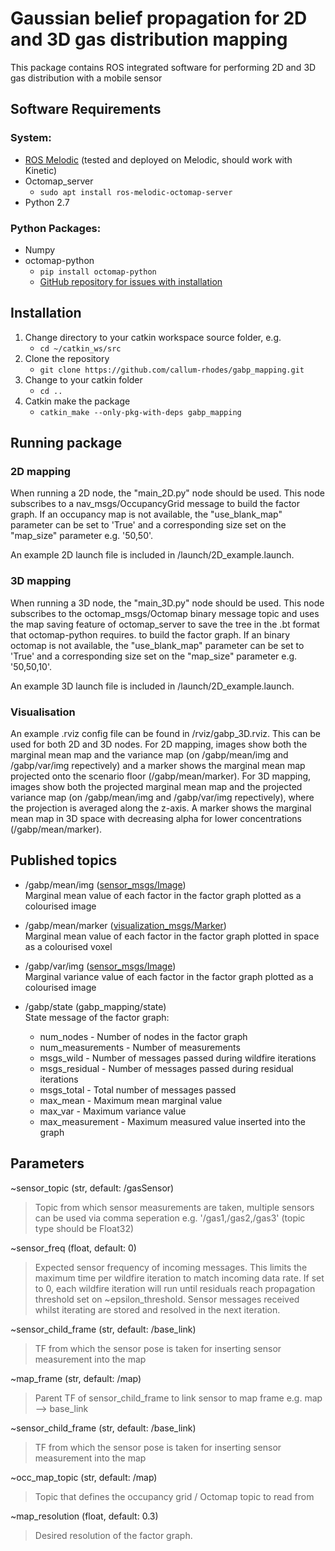 # Gaussian belief propagation for 2D and 3D gas distribution mapping

This package contains ROS integrated software for performing 2D and 3D gas distribution with a mobile sensor


## Software Requirements
### System:
- [ROS Melodic](http://wiki.ros.org/melodic) (tested and deployed on Melodic, should work with Kinetic)
- Octomap_server
    - ```sudo apt install ros-melodic-octomap-server```
- Python 2.7

### Python Packages:
- Numpy
- octomap-python
    - ```pip install octomap-python```
    - [GitHub repository for issues with installation](https://github.com/wkentaro/octomap-python)

## Installation
1) Change directory to your catkin workspace source folder, e.g.
    - ```cd ~/catkin_ws/src```
1) Clone the repository
    - ```git clone https://github.com/callum-rhodes/gabp_mapping.git```
1) Change to your catkin folder
    - ```cd ..```
1) Catkin make the package
    - ```catkin_make --only-pkg-with-deps gabp_mapping```


## Running package
### 2D mapping
When running a 2D node, the "main_2D.py" node should be used. This node subscribes to a nav_msgs/OccupancyGrid message to build the factor graph. If an occupancy map is not available, the "use_blank_map" parameter can be set to 'True' and a corresponding size set on the "map_size" parameter e.g. '50,50'.

An example 2D launch file is included in /launch/2D_example.launch.

### 3D mapping
When running a 3D node, the "main_3D.py" node should be used. This node subscribes to the octomap_msgs/Octomap binary message topic and uses the map saving feature of octomap_server to save the tree in the .bt format that octomap-python requires. to build the factor graph. If an binary octomap is not available, the "use_blank_map" parameter can be set to 'True' and a corresponding size set on the "map_size" parameter e.g. '50,50,10'.

An example 3D launch file is included in /launch/2D_example.launch.

### Visualisation

An example .rviz config file can be found in /rviz/gabp_3D.rviz. This can be used for both 2D and 3D nodes. For 2D mapping, images show both the marginal mean map and the variance map (on /gabp/mean/img and /gabp/var/img repectively) and a marker shows the marginal mean map projected onto the scenario floor (/gabp/mean/marker).
For 3D mapping, images show both the projected marginal mean map and the projected variance map (on /gabp/mean/img and /gabp/var/img repectively), where the projection is averaged along the z-axis. A marker shows the marginal mean map in 3D space with decreasing alpha for lower concentrations (/gabp/mean/marker).

## Published topics

- /gabp/mean/img ([sensor_msgs/Image](http://docs.ros.org/en/noetic/api/sensor_msgs/html/msg/Image.html)) \
    Marginal mean value of each factor in the factor graph plotted as a colourised image

- /gabp/mean/marker ([visualization_msgs/Marker](http://docs.ros.org/en/noetic/api/visualization_msgs/html/msg/Marker.html)) \
    Marginal mean value of each factor in the factor graph plotted in space as a colourised voxel

- /gabp/var/img ([sensor_msgs/Image](http://docs.ros.org/en/noetic/api/sensor_msgs/html/msg/Image.html)) \
    Marginal variance value of each factor in the factor graph plotted as a colourised image

- /gabp/state (gabp_mapping/state) \
  State message of the factor graph: 
    * num_nodes - Number of nodes in the factor graph 
    * num_measurements - Number of measurements 
    * msgs_wild - Number of messages passed during wildfire iterations 
    * msgs_residual - Number of messages passed during residual iterations 
    * msgs_total - Total number of messages passed 
    * max_mean - Maximum mean marginal value 
    * max_var - Maximum variance value 
    * max_measurement - Maximum measured value inserted into the graph
        
## Parameters

~sensor_topic (str, default: /gasSensor)
> Topic from which sensor measurements are taken, multiple sensors can be used via comma seperation e.g. '/gas1,/gas2,/gas3' (topic type should be Float32)

~sensor_freq (float, default: 0)
> Expected sensor frequency of incoming messages. This limits the maximum time per wildfire iteration to match incoming data rate. If set to 0, each wildfire iteration will run until residuals reach propagation threshold set on ~epsilon_threshold. Sensor messages received whilst iterating are stored and resolved in the next iteration. 

~sensor_child_frame (str, default: /base_link)
> TF from which the sensor pose is taken for inserting sensor measurement into the map

~map_frame (str, default: /map)
> Parent TF of sensor_child_frame to link sensor to map frame e.g. map --> base_link

~sensor_child_frame (str, default: /base_link)
> TF from which the sensor pose is taken for inserting sensor measurement into the map

~occ_map_topic (str, default: /map)
> Topic that defines the occupancy grid / Octomap topic to read from

~map_resolution (float, default: 0.3)
> Desired resolution of the factor graph.
